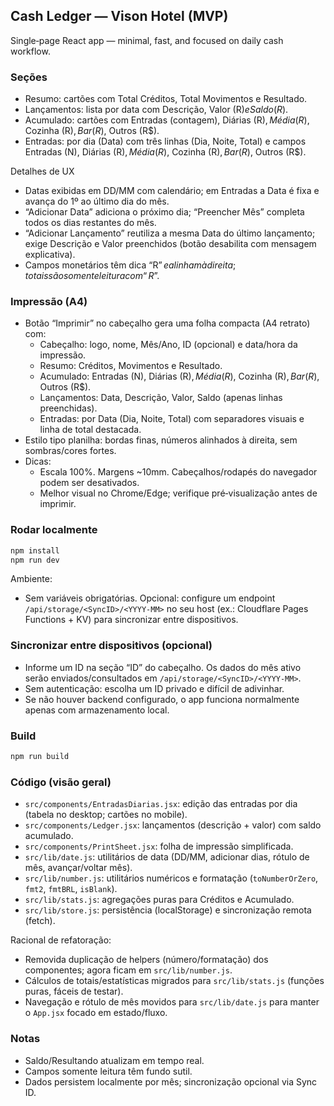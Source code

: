 ## Cash Ledger — Vison Hotel (MVP)

Single‑page React app — minimal, fast, and focused on daily cash workflow.

### Seções

- Resumo: cartões com Total Créditos, Total Movimentos e Resultado.
- Lançamentos: lista por data com Descrição, Valor (R$) e Saldo (R$).
- Acumulado: cartões com Entradas (contagem), Diárias (R$), Média (R$), Cozinha (R$), Bar (R$), Outros (R$).
- Entradas: por dia (Data) com três linhas (Dia, Noite, Total) e campos Entradas (N), Diárias (R$), Média (R$), Cozinha (R$), Bar (R$), Outros (R$).

Detalhes de UX

- Datas exibidas em DD/MM com calendário; em Entradas a Data é fixa e avança do 1º ao último dia do mês.
- “Adicionar Data” adiciona o próximo dia; “Preencher Mês” completa todos os dias restantes do mês.
- “Adicionar Lançamento” reutiliza a mesma Data do último lançamento; exige Descrição e Valor preenchidos (botão desabilita com mensagem explicativa).
- Campos monetários têm dica “R$” e alinham à direita; totais são somente leitura com “R$”.

### Impressão (A4)

- Botão “Imprimir” no cabeçalho gera uma folha compacta (A4 retrato) com:
  - Cabeçalho: logo, nome, Mês/Ano, ID (opcional) e data/hora da impressão.
  - Resumo: Créditos, Movimentos e Resultado.
  - Acumulado: Entradas (N), Diárias (R$), Média (R$), Cozinha (R$), Bar (R$), Outros (R$).
  - Lançamentos: Data, Descrição, Valor, Saldo (apenas linhas preenchidas).
  - Entradas: por Data (Dia, Noite, Total) com separadores visuais e linha de total destacada.
- Estilo tipo planilha: bordas finas, números alinhados à direita, sem sombras/cores fortes.
- Dicas:
  - Escala 100%. Margens ~10mm. Cabeçalhos/rodapés do navegador podem ser desativados.
  - Melhor visual no Chrome/Edge; verifique pré‑visualização antes de imprimir.

### Rodar localmente

```bash
npm install
npm run dev
```

Ambiente:

- Sem variáveis obrigatórias. Opcional: configure um endpoint `/api/storage/<SyncID>/<YYYY-MM>` no seu host (ex.: Cloudflare Pages Functions + KV) para sincronizar entre dispositivos.

### Sincronizar entre dispositivos (opcional)

- Informe um ID na seção “ID” do cabeçalho. Os dados do mês ativo serão enviados/consultados em `/api/storage/<SyncID>/<YYYY-MM>`.
- Sem autenticação: escolha um ID privado e difícil de adivinhar.
- Se não houver backend configurado, o app funciona normalmente apenas com armazenamento local.

### Build

```bash
npm run build
```

### Código (visão geral)

- `src/components/EntradasDiarias.jsx`: edição das entradas por dia (tabela no desktop; cartões no mobile).
- `src/components/Ledger.jsx`: lançamentos (descrição + valor) com saldo acumulado.
- `src/components/PrintSheet.jsx`: folha de impressão simplificada.
- `src/lib/date.js`: utilitários de data (DD/MM, adicionar dias, rótulo de mês, avançar/voltar mês).
- `src/lib/number.js`: utilitários numéricos e formatação (`toNumberOrZero`, `fmt2`, `fmtBRL`, `isBlank`).
- `src/lib/stats.js`: agregações puras para Créditos e Acumulado.
- `src/lib/store.js`: persistência (localStorage) e sincronização remota (fetch).

Racional de refatoração:

- Removida duplicação de helpers (número/formatação) dos componentes; agora ficam em `src/lib/number.js`.
- Cálculos de totais/estatísticas migrados para `src/lib/stats.js` (funções puras, fáceis de testar).
- Navegação e rótulo de mês movidos para `src/lib/date.js` para manter o `App.jsx` focado em estado/fluxo.

### Notas
- Saldo/Resultando atualizam em tempo real.
- Campos somente leitura têm fundo sutil.
- Dados persistem localmente por mês; sincronização opcional via Sync ID.

